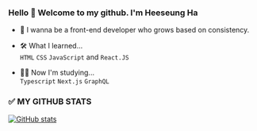 ### Hello 👋 Welcome to my github. I'm Heeseung Ha

- 🌈 I wanna be a front-end developer who grows based on consistency.

- 🛠 What I learned...
<br />`HTML` `CSS` `JavaScript` and `React.JS`

- 👩‍💻 Now I'm studying...
<br />`Typescript` `Next.js` `GraphQL`

### ✅ MY GITHUB STATS
[![GitHub stats](https://github-readme-stats.vercel.app/api?username=hheeseung)](https://github.com/hheeseung/github-readme-stats)

